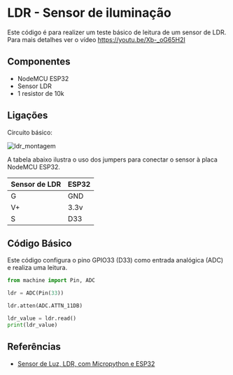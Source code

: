# LDR - Sensor de iluminação 

Este código é para realizer um teste básico de leitura de um sensor de LDR. Para mais detalhes ver o vídeo  https://youtu.be/Xb-_oG65H2I

## Componentes 
* NodeMCU ESP32 
* Sensor LDR 
* 1 resistor de 10k 


## Ligações 

Circuito básico: 


![ldr_montagem](https://user-images.githubusercontent.com/19957124/144618767-7b6ceaba-a161-4883-bb33-e345597811f6.png)


A tabela abaixo ilustra o uso dos jumpers para conectar o sensor à placa NodeMCU ESP32. 

| Sensor de LDR | ESP32 |
| --------------- | --------------- | 
| G  | GND  | 
| V+ | 3.3v | 
| S  | D33 | 

## Código Básico 

Este código configura o pino GPIO33 (D33) como entrada analógica (ADC) e realiza uma leitura.  

```python 
from machine import Pin, ADC

ldr = ADC(Pin(33))

ldr.atten(ADC.ATTN_11DB)      

ldr_value = ldr.read()
print(ldr_value)
```
 
## Referências 
* [Sensor de Luz, LDR, com Micropython e ESP32](https://youtu.be/Xb-_oG65H2I)
